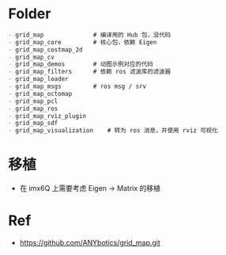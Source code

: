 # Folder
```md
- grid_map				# 编译用的 Hub 包，没代码
- grid_map_core			# 核心包，依赖 Eigen
- grid_map_costmap_2d
- grid_map_cv
- grid_map_demos		# 动图示例对应的代码
- grid_map_filters		# 依赖 ros 滤波库的滤波器
- grid_map_loader
- grid_map_msgs			# ros msg / srv
- grid_map_octomap
- grid_map_pcl
- grid_map_ros
- grid_map_rviz_plugin
- grid_map_sdf
- grid_map_visualization	# 转为 ros 消息，并使用 rviz 可视化
```


# 移植
- 在 imx6Q 上需要考虑 Eigen -> Matrix 的移植

# Ref
- https://github.com/ANYbotics/grid_map.git